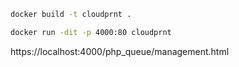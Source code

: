 ```bash
docker build -t cloudprnt .
```

```bash
docker run -dit -p 4000:80 cloudprnt
```

https://localhost:4000/php_queue/management.html


